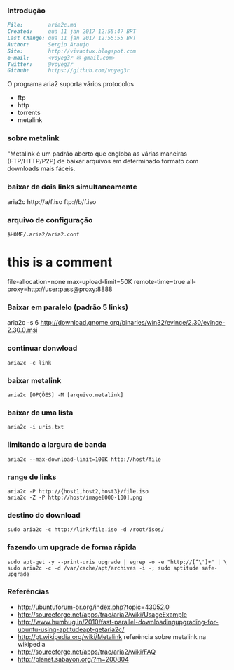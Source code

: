 ### Introdução

``` markdown
File:		 aria2c.md
Created:	 qua 11 jan 2017 12:55:47 BRT
Last Change: qua 11 jan 2017 12:55:55 BRT
Author:		 Sergio Araujo
Site:		 http://vivaotux.blogspot.com
e-mail:      <voyeg3r ✉ gmail.com>
Twitter:	 @voyeg3r
Github:      https://github.com/voyeg3r
```


O programa aria2 suporta vários protocolos
* ftp
* http
* torrents
* metalink

### sobre metalink
"Metalink é um padrão aberto que engloba as várias maneiras (FTP/HTTP/P2P)
de baixar arquivos em determinado formato com downloads mais fáceis.
### baixar de dois links simultaneamente

aria2c http://a/f.iso ftp://b/f.iso

### arquivo de configuração

    $HOME/.aria2/aria2.conf


# this is a comment
file-allocation=none
max-upload-limit=50K
remote-time=true
all-proxy=http://user:pass@proxy:8888

### Baixar em paralelo (padrão 5 links)


aria2c -s 6 http://download.gnome.org/binaries/win32/evince/2.30/evince-2.30.0.msi


### continuar donwload

    aria2c -c link

### baixar metalink

    aria2c [OPÇÕES] -M [arquivo.metalink]

### baixar de uma lista

    aria2c -i uris.txt

### limitando a largura de banda

    aria2c --max-download-limit=100K http://host/file

### range de links

    aria2c -P http://{host1,host2,host3}/file.iso
    aria2c -Z -P http://host/image[000-100].png

### destino do download

    sudo aria2c -c http://link/file.iso -d /root/isos/

### fazendo um upgrade de forma rápida

    sudo apt-get -y --print-uris upgrade | egrep -o -e "http://[^\']+" | \
    sudo aria2c -c -d /var/cache/apt/archives -i -; sudo aptitude safe-upgrade


### Referências
* http://ubuntuforum-br.org/index.php?topic=43052.0
* http://sourceforge.net/apps/trac/aria2/wiki/UsageExample
* http://www.humbug.in/2010/fast-parallel-downloadingupgrading-for-ubuntu-using-aptitudeapt-getaria2c/
* http://pt.wikipedia.org/wiki/Metalink referência sobre metalink na wikipedia
* http://sourceforge.net/apps/trac/aria2/wiki/FAQ
* http://planet.sabayon.org/?m=200804